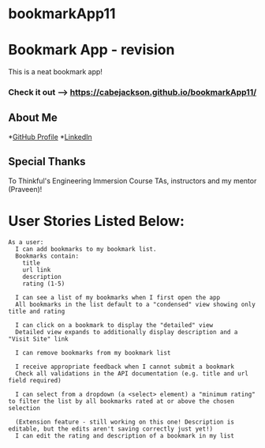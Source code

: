 # bookmarkApp11
# Bookmark App - revision
This is a neat bookmark app!
### Check it out --> https://cabejackson.github.io/bookmarkApp11/
## About Me

*[GitHub Profile](https://github.com/cabejackson)
*[LinkedIn](https://www.linkedin.com/in/caleb-jackson-cabe/)

## Special Thanks

To Thinkful's Engineering Immersion Course TAs, instructors and my mentor (Praveen)!

# User Stories Listed Below:

    As a user:
      I can add bookmarks to my bookmark list. 
      Bookmarks contain:
        title
        url link
        description
        rating (1-5)
      
      I can see a list of my bookmarks when I first open the app
      All bookmarks in the list default to a "condensed" view showing only title and rating
      
      I can click on a bookmark to display the "detailed" view
      Detailed view expands to additionally display description and a "Visit Site" link
      
      I can remove bookmarks from my bookmark list

      I receive appropriate feedback when I cannot submit a bookmark
      Check all validations in the API documentation (e.g. title and url field required)
      
      I can select from a dropdown (a <select> element) a "minimum rating" to filter the list by all bookmarks rated at or above the chosen selection

      (Extension feature - still working on this one! Description is editable, but the edits aren't saving correctly just yet!) 
      I can edit the rating and description of a bookmark in my list

